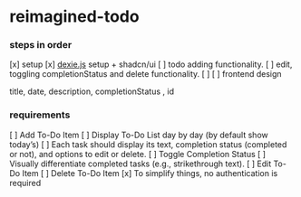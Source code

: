 # reimagined-todo

### steps in order

[x] setup
[x] [dexie.js](https://dexie.org/) setup + shadcn/ui
[ ] todo adding functionality.
[ ] edit, toggling completionStatus and delete functionality.
[ ]
[ ] frontend design

title, date, description, completionStatus , id

### requirements

[ ] Add To-Do Item
[ ] Display To-Do List day by day (by default show today’s)
[ ] Each task should display its text, completion status (completed or not), and options to edit or delete.
[ ] Toggle Completion Status
[ ] Visually differentiate completed tasks (e.g., strikethrough text).
[ ] Edit To-Do Item
[ ] Delete To-Do Item
[x] To simplify things, no authentication is required
